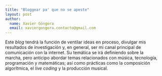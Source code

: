 ```yaml
---
title: "Bloggear pa' que no se apeste"
layout: post
author:
  name: Xavier Góngora
  email: xaviergongora.contacto@gmail.com
---
```

Este _blog_ tendrá la función de ventilar ideas en proceso, divulgar mis resultados de investigación y, en general, ser mi canal principal de comunicación con la internet.
Su temática se irá definiendo sobre la marcha, pero anticipo abordar temas relacionados con música, tecnología, programación y matemáticas; así como prácticas como la composición algorítmica, el _live coding_ y la producción musical. 
